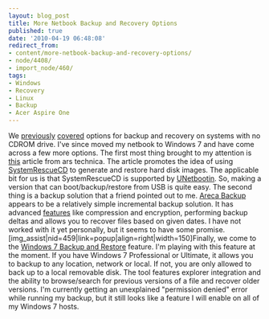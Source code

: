 ```yaml
---
layout: blog_post
title: More Netbook Backup and Recovery Options
published: true
date: '2010-04-19 06:48:08'
redirect_from:
- content/more-netbook-backup-and-recovery-options/
- node/4408/
- import_node/460/
tags:
- Windows
- Recovery
- Linux
- Backup
- Acer Aspire One
---
```


We [previously](/content/booting-windows-recovery-console-usb-drive) [covered](/content/windows-xp-netbook-backup-options) options for backup and recovery on systems with no CDROM drive. I've since moved my netbook to Windows 7 and have come across a few more options. The first most thing brought to my attention is [this](http://arstechnica.com/open-source/guides/2010/03/a-fast-guide-to-system-rescue-using-open-tools.ars?utm_source=rss&utm_medium=rss&utm_campaign=rss) article from ars technica. The article promotes the idea of using [SystemRescueCD](http://www.sysresccd.org) to generate and restore hard disk images. The applicable bit for us is that SystemRescueCD is supported by [UNetbootin](http://unetbootin.sourceforge.net/). So, making a version that can boot/backup/restore from USB is quite easy. The second thing is a backup solution that a friend pointed out to me. [Areca Backup](http://www.areca-backup.org/) appears to be a relatively simple incremental backup solution. It has advanced [features](http://www.areca-backup.org/features.php) like compression and encryption, performing backup deltas and allows you to recover files based on given dates. I have not worked with it yet personally, but it seems to have some promise. [img_assist|nid=459|link=popup|align=right|width=150]Finally, we come to the [Windows 7 Backup and Restore](http://www.microsoft.com/windows/windows-7/features/backup-and-restore.aspx) feature. I'm playing with this feature at the moment. If you have Windows 7 Professional or Ultimate, it allows you to backup to any location, network or local. If not, you are only allowed to back up to a local removable disk. The tool features explorer integration and the ability to browse/search for previous versions of a file and recover older versions. I'm currently getting an unexplained "permission denied" error while running my backup, but it still looks like a feature I will enable on all of my Windows 7 hosts.
